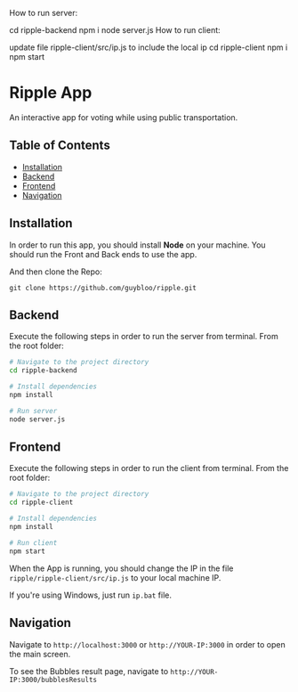 How to run server:


cd ripple-backend
npm i
node server.js
How to run client:


update file ripple-client/src/ip.js to include the local ip
cd ripple-client
npm i
npm start

# Ripple App

An interactive app for voting while using public transportation.

## Table of Contents

- [Installation](#Installation)
- [Backend](#Backend)
- [Frontend](#Frontend)
- [Navigation](#Navigation)

## Installation

In order to run this app, you should install **Node** on your machine.
You should run the Front and Back ends to use the app.

And then clone the Repo:
```
git clone https://github.com/guybloo/ripple.git
```

## Backend

Execute the following steps in order to run the server from terminal. 
From the root folder:

```bash
# Navigate to the project directory
cd ripple-backend

# Install dependencies
npm install

# Run server 
node server.js
```

## Frontend

Execute the following steps in order to run the client from terminal.
From the root folder:
```bash
# Navigate to the project directory
cd ripple-client

# Install dependencies
npm install

# Run client 
npm start
```
When the App is running, you should change the IP in the file ```ripple/ripple-client/src/ip.js``` to your local machine IP.

If you're using Windows, just run ```ip.bat``` file.

## Navigation
Navigate to ```http://localhost:3000``` or ```http://YOUR-IP:3000``` in order to open the main screen.

To see the Bubbles result page, navigate to ```http://YOUR-IP:3000/bubblesResults```